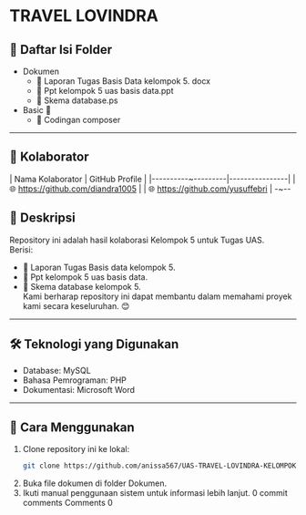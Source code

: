 # TRAVEL LOVINDRA

## 📂 Daftar Isi Folder
- Dokumen 
  - 📘 Laporan Tugas Basis Data kelompok 5. docx
  - 📙 Ppt kelompok 5 uas basis data.ppt
  - 📗 Skema database.ps
- Basic 📁
  - 🔧 Codingan composer
---
## 🤝 Kolaborator
| Nama Kolaborator | GitHub Profile |
|----------~---------|----------------|
|  🌐 https://github.com/diandra1005 |
|  🌐 https://github.com/yusuffebri |
-~--
## 📝 Deskripsi
Repository ini adalah hasil kolaborasi Kelompok 5 untuk Tugas UAS.  
Berisi:
- 📌 Laporan Tugas Basis data kelompok 5.
- 📌 Ppt kelompok 5 uas basis data.
- 📌 Skema database kelompok 5.  
Kami berharap repository ini dapat membantu dalam memahami proyek kami secara keseluruhan. 😊
---
## 🛠 Teknologi yang Digunakan
- Database: MySQL
- Bahasa Pemrograman: PHP
- Dokumentasi: Microsoft Word 
---
## 🚀 Cara Menggunakan
1. Clone repository ini ke lokal:
   ```bash
   git clone https://github.com/anissa567/UAS-TRAVEL-LOVINDRA-KELOMPOK-5.git
2. Buka file dokumen di folder Dokumen.
3. Ikuti manual penggunaan sistem untuk informasi lebih lanjut.
0 commit comments
Comments
0


